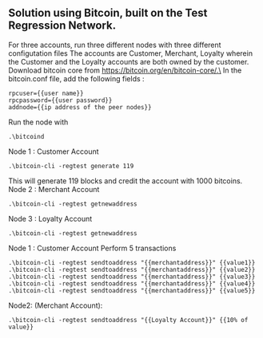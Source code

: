 ## Solution using Bitcoin, built on the Test Regression Network. 
For three accounts, run three different nodes with three different configutation files
The accounts are Customer, Merchant, Loyalty wherein the Customer and the Loyalty accounts are both owned by the customer.\
Download bitcoin core from https://bitcoin.org/en/bitcoin-core/.\
In the bitcoin.conf file, add the following fields :
```
rpcuser={{user name}}
rpcpassword={{user password}}
addnode={{ip address of the peer nodes}}
```
Run the node with 
```
.\bitcoind
```
Node 1 : Customer Account
```
.\bitcoin-cli -regtest generate 119
```
This will generate 119 blocks and credit the account with 1000 bitcoins.\
Node 2 : Merchant Account
```
.\bitcoin-cli -regtest getnewaddress
```
Node 3 : Loyalty Account
```
.\bitcoin-cli -regtest getnewaddress
```
Node 1 : Customer Account
Perform 5 transactions
```
.\bitcoin-cli -regtest sendtoaddress "{{merchantaddress}}" {{value1}}
.\bitcoin-cli -regtest sendtoaddress "{{merchantaddress}}" {{value2}}
.\bitcoin-cli -regtest sendtoaddress "{{merchantaddress}}" {{value3}}
.\bitcoin-cli -regtest sendtoaddress "{{merchantaddress}}" {{value4}}
.\bitcoin-cli -regtest sendtoaddress "{{merchantaddress}}" {{value5}}
```
Node2: (Merchant Account):
```
.\bitcoin-cli -regtest sendtoaddress "{{Loyalty Account}}" {{10% of value}}
```
